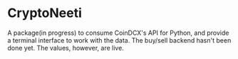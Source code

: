 # CryptoNeeti
A package(in progress) to consume CoinDCX's API for Python, and provide a terminal interface to work with the data. The buy/sell backend hasn't been done yet. The values, however, are live.
